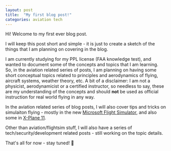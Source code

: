 ```yaml
---
layout: post
title:  "My first blog post!"
categories: aviation tech
---
```

Hi! Welcome to my first ever blog post.

I will keep this post short and simple - it is just to create a sketch of the things that I am planning on covering in the blog.

I am currently studying for my PPL license (FAA knowledge test), and wanted to document some of the concepts and topics that I am learning. So, in the aviation related series of posts, I am planning on having some short conceptual topics related to principles and aerodynamics of flying, aircraft systems, weather theory, etc. A bit of a disclaimer: I am not a physicist, aerodynamicist or a certified instructor, so needless to say, these are my understanding of the concepts and should **not** be used as official instruction for real world flying in any way.

In the aviation related series of blog posts, I will also cover tips and tricks on simulaiton flying - mostly in the new [Microsoft Flight Simulator](https://flightsimulator.com), and also some in [X-Plane 11](https://www.x-plane.com/).

Other than aviation/flightsim stuff, I will also have a series of tech/security/development related posts - still working on the topic details.

That's all for now - stay tuned! 🙂
